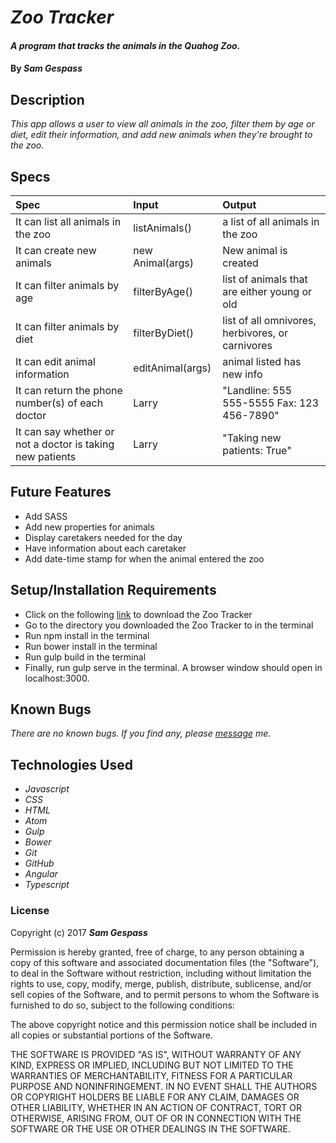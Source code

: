 # _Zoo Tracker_

#### _A program that tracks the animals in the Quahog Zoo._

#### By _**Sam Gespass**_

## Description

_This app allows a user to view all animals in the zoo, filter them by age or diet, edit their information, and add new animals when they're brought to the zoo._

## Specs

| Spec | Input | Output |
| :-------------     | :------------- | :------------- |
| It can list all animals in the zoo | listAnimals() | a list of all animals in the zoo |
| It can create new animals | new Animal(args) | New animal is created |
| It can filter animals by age | filterByAge() | list of animals that are either young or old |
| It can filter animals by diet | filterByDiet() | list of all omnivores, herbivores, or carnivores |
| It can edit animal information | editAnimal(args) | animal listed has new info |
| It can return the phone number(s) of each doctor | Larry | "Landline: 555 555-5555 Fax: 123 456-7890" |
| It can say whether or not a doctor is taking new patients | Larry | "Taking new patients: True" |

## Future Features

* Add SASS
* Add new properties for animals
* Display caretakers needed for the day
* Have information about each caretaker
* Add date-time stamp for when the animal entered the zoo

## Setup/Installation Requirements

* Click on the following [link](https://github.com/darthtoad/Zoo-Tracker) to download the Zoo Tracker
* Go to the directory you downloaded the Zoo Tracker to in the terminal
* Run npm install in the terminal
* Run bower install in the terminal
* Run gulp build in the terminal
* Finally, run gulp serve in the terminal. A browser window should open in localhost:3000.

## Known Bugs

_There are no known bugs. If you find any, please [message](mailto:darth.toad@gmail.com) me._

## Technologies Used

* _Javascript_
* _CSS_
* _HTML_
* _Atom_
* _Gulp_
* _Bower_
* _Git_
* _GitHub_
* _Angular_
* _Typescript_

### License

Copyright (c) 2017 ****_Sam Gespass_****

Permission is hereby granted, free of charge, to any person obtaining a copy of this software and associated documentation files (the "Software"), to deal in the Software without restriction, including without limitation the rights to use, copy, modify, merge, publish, distribute, sublicense, and/or sell copies of the Software, and to permit persons to whom the Software is furnished to do so, subject to the following conditions:

The above copyright notice and this permission notice shall be included in all copies or substantial portions of the Software.

THE SOFTWARE IS PROVIDED "AS IS", WITHOUT WARRANTY OF ANY KIND, EXPRESS OR IMPLIED, INCLUDING BUT NOT LIMITED TO THE WARRANTIES OF MERCHANTABILITY, FITNESS FOR A PARTICULAR PURPOSE AND NONINFRINGEMENT. IN NO EVENT SHALL THE AUTHORS OR COPYRIGHT HOLDERS BE LIABLE FOR ANY CLAIM, DAMAGES OR OTHER LIABILITY, WHETHER IN AN ACTION OF CONTRACT, TORT OR OTHERWISE, ARISING FROM, OUT OF OR IN CONNECTION WITH THE SOFTWARE OR THE USE OR OTHER DEALINGS IN THE SOFTWARE.
